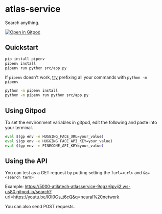 # atlas-service
Search anything.

[![Open in Gitpod](https://gitpod.io/button/open-in-gitpod.svg)](https://gitpod.io/#https://github.com/atilatech/atlas-service)

## Quickstart

```bash
pip install pipenv
pipenv install
pipenv run python src/app.py
```

If `pipenv` doesn't work, [try](https://discuss.codecademy.com/t/installing-pipenv-on-a-mac-command-not-found/633353/3)
prefixing all your commands with `python -m pipenv`

```bash
python -m pipenv install
python -m pipenv run python src/app.py
```

## Using Gitpod

To set the environment variables in gitpod,
edit the following and paste into your terminal.

```bash
eval $(gp env -e HUGGING_FACE_URL=your_value)
eval $(gp env -e HUGGING_FACE_API_KEY=your_value)
eval $(gp env -e PINECONE_API_KEY=your_value)
```

## Using the API

You can test as a GET request by putting setting the `?url=<url>` and `&q=<search term>` 

Example: https://5000-atilatech-atlasservice-9ogzr6pvij2.ws-us80.gitpod.io/search?url=https://youtu.be/lOI0Gs_t6cQ&q=neural%20network

You can also send POST requests.